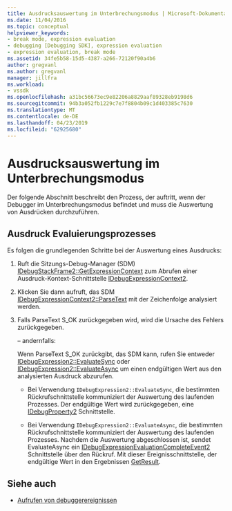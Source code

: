 ```yaml
---
title: Ausdrucksauswertung im Unterbrechungsmodus | Microsoft-Dokumentation
ms.date: 11/04/2016
ms.topic: conceptual
helpviewer_keywords:
- break mode, expression evaluation
- debugging [Debugging SDK], expression evaluation
- expression evaluation, break mode
ms.assetid: 34fe5b58-15d5-4387-a266-72120f90a4b6
author: gregvanl
ms.author: gregvanl
manager: jillfra
ms.workload:
- vssdk
ms.openlocfilehash: a31bc56673ec9e82206a8829aaf89328eb9198d6
ms.sourcegitcommit: 94b3a052fb1229c7e7f8804b09c1d403385c7630
ms.translationtype: MT
ms.contentlocale: de-DE
ms.lasthandoff: 04/23/2019
ms.locfileid: "62925680"
---
```

# <a name="expression-evaluation-in-break-mode"></a>Ausdrucksauswertung im Unterbrechungsmodus
Der folgende Abschnitt beschreibt den Prozess, der auftritt, wenn der Debugger im Unterbrechungsmodus befindet und muss die Auswertung von Ausdrücken durchzuführen.

## <a name="expression-evaluation-process"></a>Ausdruck Evaluierungsprozesses
 Es folgen die grundlegenden Schritte bei der Auswertung eines Ausdrucks:

1. Ruft die Sitzungs-Debug-Manager (SDM) [IDebugStackFrame2::GetExpressionContext](../../extensibility/debugger/reference/idebugstackframe2-getexpressioncontext.md) zum Abrufen einer Ausdruck-Kontext-Schnittstelle [IDebugExpressionContext2](../../extensibility/debugger/reference/idebugexpressioncontext2.md).

2. Klicken Sie dann aufruft, das SDM [IDebugExpressionContext2::ParseText](../../extensibility/debugger/reference/idebugexpressioncontext2-parsetext.md) mit der Zeichenfolge analysiert werden.

3. Falls ParseText S_OK zurückgegeben wird, wird die Ursache des Fehlers zurückgegeben.

     – andernfalls:

     Wenn ParseText S_OK zurückgibt, das SDM kann, rufen Sie entweder [IDebugExpression2::EvaluateSync](../../extensibility/debugger/reference/idebugexpression2-evaluatesync.md) oder [IDebugExpression2::EvaluateAsync](../../extensibility/debugger/reference/idebugexpression2-evaluateasync.md) um einen endgültigen Wert aus den analysierten Ausdruck abzurufen.

    - Bei Verwendung `IDebugExpression2::EvaluateSync`, die bestimmten Rückrufschnittstelle kommuniziert der Auswertung des laufenden Prozesses. Der endgültige Wert wird zurückgegeben, eine [IDebugProperty2](../../extensibility/debugger/reference/idebugproperty2.md) Schnittstelle.

    - Bei Verwendung `IDebugExpression2::EvaluateAsync`, die bestimmten Rückrufschnittstelle kommuniziert der Auswertung des laufenden Prozesses. Nachdem die Auswertung abgeschlossen ist, sendet EvaluateAsync ein [IDebugExpressionEvaluationCompleteEvent2](../../extensibility/debugger/reference/idebugexpressionevaluationcompleteevent2.md) Schnittstelle über den Rückruf. Mit dieser Ereignisschnittstelle, der endgültige Wert in den Ergebnissen [GetResult](../../extensibility/debugger/reference/idebugexpressionevaluationcompleteevent2-getresult.md).

## <a name="see-also"></a>Siehe auch
- [Aufrufen von debuggerereignissen](../../extensibility/debugger/calling-debugger-events.md)